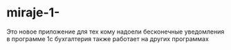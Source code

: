 # miraje-1-
Это новое приложение для тех кому надоели бесконечные уведомления в программе 1с бухгалтерия также работает на других программах
